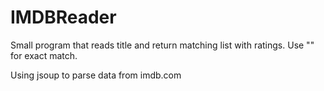 # IMDBReader
Small program that reads title and return matching list with ratings.
Use "" for exact match.

Using jsoup to parse data from imdb.com

